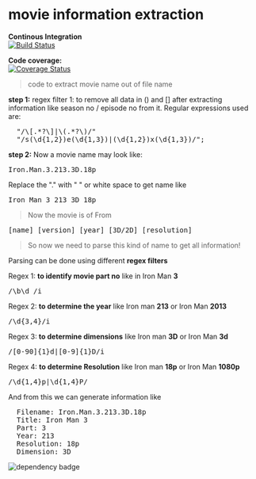 movie information extraction
====================


**Continous Integration**  
[![Build Status](https://travis-ci.org/mebjas/movie-name-extractor.svg?branch=master)](https://travis-ci.org/mebjas/movie-name-extractor) 

**Code coverage:**  
[![Coverage Status](https://coveralls.io/repos/mebjas/movie-name-extractor/badge.png)](https://coveralls.io/r/mebjas/movie-name-extractor)





>code to extract movie name out of file name

**step 1:** regex filter 1: to remove all data in () and [] after extracting information like season no / episode no from it. Regular expressions used are: 
<pre>
  "/\[.*?\]|\(.*?\)/"
  "/s(\d{1,2})e(\d{1,3})|(\d{1,2})x(\d{1,3})/";
</pre>


**step 2:** Now a movie name may look like:
<pre>Iron.Man.3.213.3D.18p</pre>

Replace the "." with " " or white space to get name like
<pre>Iron Man 3 213 3D 18p</pre>

>Now the movie is of From 

<pre>[name] [version] [year] [3D/2D] [resolution]</pre>
>So now we need to parse this kind of name to get all information!

Parsing can be done using different **regex filters**

Regex 1: **to identify movie part no** like in Iron Man **3**
<pre>/\b\d /i</pre>
Regex 2: **to determine the year** like Iron man **213** or Iron Man **2013**
<pre>/\d{3,4}/i</pre>
Regex 3: **to determine dimensions** like Iron man **3D** or Iron Man **3d**
<pre>/[0-90]{1}d|[0-9]{1}D/i</pre>
Regex 4: **to determine Resolution** like Iron man **18p** or Iron Man **1080p**
<pre>/\d{1,4}p|\d{1,4}P/</pre>

And from this we can generate information like
<pre>
  Filename: Iron.Man.3.213.3D.18p
  Title: Iron Man 3
  Part: 3
  Year: 213
  Resolution: 18p
  Dimension: 3D
</pre>

![dependency badge](http://img.shields.io/gemnasium/mathiasbynens/he.svg)
